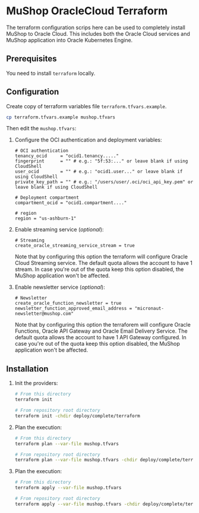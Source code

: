 # MuShop OracleCloud Terraform

The terraform configuration scrips here can be used to completely install MuShop to Oracle Cloud.
This includes both the Oracle Cloud services and MuShop application into Oracle Kubernetes Engine.

## Prerequisites

You need to install `terraform` locally.

## Configuration

Create copy of terraform variables file `terraform.tfvars.example`.

```bash
cp terraform.tfvars.example mushop.tfvars
```

Then edit the `mushop.tfvars`:


1. Configure the OCI authentication and deployment variables:
    ```
    # OCI authentication
    tenancy_ocid     = "ocid1.tenancy....."
    fingerprint      = "" # e.g.: "5f:53:..." or leave blank if using CloudShell
    user_ocid        = "" # e.g.: "ocid1.user..." or leave blank if using CloudShell
    private_key_path = "" # e.g.: "/users/user/.oci/oci_api_key.pem" or leave blank if using CloudShell

    # Deployment compartment
    compartment_ocid = "ocid1.compartment...."

    # region
    region = "us-ashburn-1"
    ```
  
1. Enable streaming service (*optional*):
    ```
    # Streaming
    create_oracle_streaming_service_stream = true
    ```

    Note that by configuring this option the terraform will configure Oracle Cloud Streaming service.
    The default quota allows the account to have 1 stream.
    In case you're out of the quota keep this option disabled, the MuShop application won't be affected.

1. Enable newsletter service (*optional*):
    ```
    # Newsletter
    create_oracle_function_newsletter = true
    newsletter_function_approved_email_address = "micronaut-newsletter@mushop.com"
    ```
    Note that by configuring this option the terraforem will configure Oracle Functions, Oracle API Gateway and Oracle Email Delivery Service.
    The default quota allows the account to have 1 API Gateway configured.
    In case you're out of the quota keep this option disabled, the MuShop application won't be affected.

## Installation
1. Init the providers:
    ```bash
    # From this directory
    terraform init
    
    # From repository root directory
    terraform init -chdir deploy/complete/terraform
    ```

2. Plan the execution:
    ```bash
    # From this directory
    terraform plan --var-file mushop.tfvars
    
    # From repository root directory
    terraform plan --var-file mushop.tfvars -chdir deploy/complete/terraform
    ```

3. Plan the execution:
    ```bash
    # From this directory
    terraform apply --var-file mushop.tfvars
    
    # From repository root directory
    terraform apply --var-file mushop.tfvars -chdir deploy/complete/terraform
    ```
